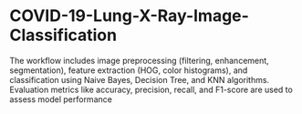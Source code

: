 # COVID-19-Lung-X-Ray-Image-Classification
The workflow includes image preprocessing (filtering, enhancement, segmentation), feature extraction (HOG, color histograms), and classification using Naive Bayes, Decision Tree, and KNN algorithms. Evaluation metrics like accuracy, precision, recall, and F1-score are used to assess model performance
